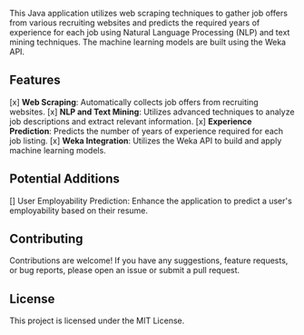 This Java application utilizes web scraping techniques to gather job offers from various recruiting websites and predicts the required years of experience for each job using Natural Language Processing (NLP) and text mining techniques. The machine learning models are built using the Weka API.

## Features
[x] **Web Scraping**: Automatically collects job offers from recruiting websites.
[x] **NLP and Text Mining**: Utilizes advanced techniques to analyze job descriptions and extract relevant information.
[x] **Experience Prediction**: Predicts the number of years of experience required for each job listing.
[x] **Weka Integration**: Utilizes the Weka API to build and apply machine learning models.

## Potential Additions
[] User Employability Prediction: Enhance the application to predict a user's employability based on their resume.

## Contributing
Contributions are welcome! If you have any suggestions, feature requests, or bug reports, please open an issue or submit a pull request.

## License
This project is licensed under the MIT License.
